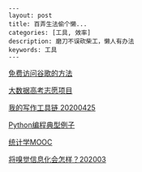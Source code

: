 

```
---
layout: post
title: 百弄生法偷个懒...
categories: [工具, 效率]
description: 磨刀不误砍柴工，懒人有办法
keywords: 工具
---
```

[免费访问谷歌的方法](https://github.com/l00c00l/l00c00l.github.io/blob/master/_posts/blog/AccessGoogle.md)


[大数据高考志愿项目](https://github.com/l00c00l/BigData_Gaokao_Assisting)

[我的写作工具链 20200425](https://github.com/l00c00l/Blogs/blob/master/Writing_Tools_Chain.md) 


[Python编程典型例子](https://github.com/l00c00l/python-small-examples)


[统计学MOOC](https://github.com/l00c00l/berkeley-stat-157/blob/master/index.md)


[将嗅觉信息化会怎样？202003](https://www.zhihu.com/question/38535097/answer/1065018891)

